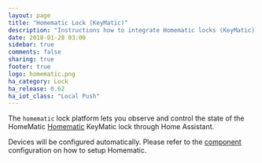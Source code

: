```yaml
---
layout: page
title: "Homematic Lock (KeyMatic)"
description: "Instructions how to integrate Homematic locks (KeyMatic) within Home Assistant."
date: 2018-01-28 03:00
sidebar: true
comments: false
sharing: true
footer: true
logo: homematic.png
ha_category: Lock
ha_release: 0.62
ha_iot_class: "Local Push"
---
```



The `homematic` lock platform lets you observe and control the state of the HomeMatic  [Homematic](http://www.homematic.com/) KeyMatic lock through Home Assistant.

Devices will be configured automatically. Please refer to the [component](/components/homematic/) configuration on how to setup Homematic.